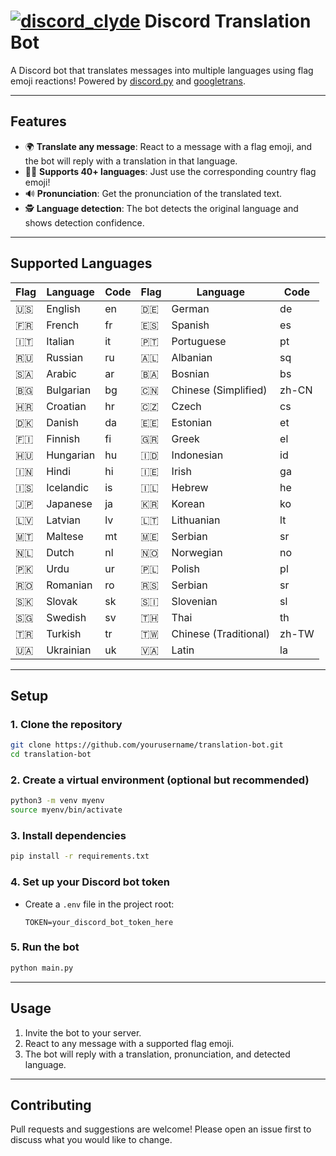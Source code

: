 # [![discord_clyde](https://cdn3.emoji.gg/emojis/7561-discord-clyde.png)](https://emoji.gg/emoji/7561-discord-clyde) Discord Translation Bot

A Discord bot that translates messages into multiple languages using flag emoji reactions! Powered by [discord.py](https://github.com/Rapptz/discord.py) and [googletrans](https://github.com/ssut/py-googletrans).

---

## Features

- 🌍 **Translate any message**: React to a message with a flag emoji, and the bot will reply with a translation in that language.
- 🏳️‍🌈 **Supports 40+ languages**: Just use the corresponding country flag emoji!
- 🔊 **Pronunciation**: Get the pronunciation of the translated text.
- 🕵️ **Language detection**: The bot detects the original language and shows detection confidence.

---

## Supported Languages

| Flag | Language | Code | Flag | Language | Code |
|------|----------|------|------|----------|------|
| 🇺🇸  | English  | en   | 🇩🇪  | German   | de   |
| 🇫🇷  | French   | fr   | 🇪🇸  | Spanish  | es   |
| 🇮🇹  | Italian  | it   | 🇵🇹  | Portuguese | pt  |
| 🇷🇺  | Russian  | ru   | 🇦🇱  | Albanian | sq   |
| 🇸🇦  | Arabic   | ar   | 🇧🇦  | Bosnian  | bs   |
| 🇧🇬  | Bulgarian| bg   | 🇨🇳  | Chinese (Simplified) | zh-CN |
| 🇭🇷  | Croatian | hr   | 🇨🇿  | Czech    | cs   |
| 🇩🇰  | Danish   | da   | 🇪🇪  | Estonian | et   |
| 🇫🇮  | Finnish  | fi   | 🇬🇷  | Greek    | el   |
| 🇭🇺  | Hungarian| hu   | 🇮🇩  | Indonesian | id  |
| 🇮🇳  | Hindi    | hi   | 🇮🇪  | Irish    | ga   |
| 🇮🇸  | Icelandic| is   | 🇮🇱  | Hebrew   | he   |
| 🇯🇵  | Japanese | ja   | 🇰🇷  | Korean   | ko   |
| 🇱🇻  | Latvian  | lv   | 🇱🇹  | Lithuanian | lt  |
| 🇲🇹  | Maltese  | mt   | 🇲🇪  | Serbian  | sr   |
| 🇳🇱  | Dutch    | nl   | 🇳🇴  | Norwegian| no   |
| 🇵🇰  | Urdu     | ur   | 🇵🇱  | Polish   | pl   |
| 🇷🇴  | Romanian | ro   | 🇷🇸  | Serbian  | sr   |
| 🇸🇰  | Slovak   | sk   | 🇸🇮  | Slovenian| sl   |
| 🇸🇬  | Swedish  | sv   | 🇹🇭  | Thai     | th   |
| 🇹🇷  | Turkish  | tr   | 🇹🇼  | Chinese (Traditional) | zh-TW |
| 🇺🇦  | Ukrainian| uk   | 🇻🇦  | Latin    | la   |

---

## Setup

### 1. Clone the repository

```bash
git clone https://github.com/yourusername/translation-bot.git
cd translation-bot
```

### 2. Create a virtual environment (optional but recommended)

```bash
python3 -m venv myenv
source myenv/bin/activate
```

### 3. Install dependencies

```bash
pip install -r requirements.txt
```

### 4. Set up your Discord bot token

- Create a `.env` file in the project root:
  ```
  TOKEN=your_discord_bot_token_here
  ```

### 5. Run the bot

```bash
python main.py
```

---

## Usage

1. Invite the bot to your server.
2. React to any message with a supported flag emoji.
3. The bot will reply with a translation, pronunciation, and detected language.

---

## Contributing

Pull requests and suggestions are welcome! Please open an issue first to discuss what you would like to change.
